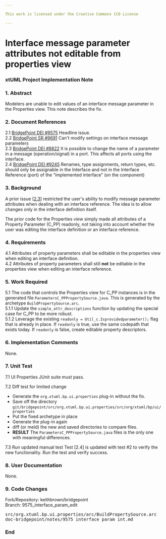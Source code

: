 ```yaml
---

This work is licensed under the Creative Commons CC0 License

---
```


# Interface message parameter attributes not editable from properties view 
### xtUML Project Implementation Note


### 1. Abstract

Modelers are unable to edit values of an interface message parameter in the Properties
view.  This note describes the fix.

### 2. Document References

<a id="2.1"></a>2.1 [BridgePoint DEI #9575](https://support.onefact.net/issues/9575) Headline issue.  
<a id="2.2"></a>2.2 [BridgePoint SR #9691](https://support.onefact.net/issues/9691) Can't modify settings on interface message parameters    
<a id="2.3"></a>2.3 [BridgePoint DEI #8822](https://support.onefact.net/issues/8822) It is possible to change the name of a parameter in a message (operation/signal) in a port. This affects all ports using the interface.   
<a id="2.4"></a>2.4 [BridgePoint DEI #9245](https://support.onefact.net/issues/9245) Renames, type assignments, return types, etc. should only be assignable in the Interface and not in the Interface Reference (port) of the “implemented interface” (on the component)     

### 3. Background

A prior issue [[2.3]](#2.3) restricted the user's ability to modify message parameter
attributes when dealing with an interface reference.  The idea is to allow changes only 
in the interface definition itself.  

The prior code for the Properties view simply made all attributes of a Property Parameter (C_PP)
readonly, not taking into account whether the user was editing the interface definition or an
interface reference.  

### 4. Requirements

4.1 Attributes of property parameters shall be editable in the properties view when editing an
  interface definition.  
4.2 Attributes of property parameters shall still __not__ be editable in the properties view when 
  editing an interface reference.  
    
### 5. Work Required

5.1 The code that controls the Properties view for C_PP instances is in the generated file 
  `ParametersC_PPPropertySource.java`.  This is generated by the archetype `BuildPropertySource.arc`.    
5.1.1 Update the `simple_attr_descriptions` function by updating the special case for C_PP to be
  more robust.  
5.1.2 Leverage the existing `readonly = Util_c.Isprovidedparameter();` flag that is 
  already in place.  If `readonly` is true, use the same codepath that exists today.  If 
  `readonly` is false, create editable property descriptors.  
  
### 6. Implementation Comments

None.  

### 7. Unit Test

7.1 UI Properties JUnit suite must pass.  
  
7.2 Diff test for limited change
* Generate the `org.xtuml.bp.ui.properties` plug-in without the fix.  
* Save off the directory `git/bridgepoint/src/org.xtuml.bp.ui.properties/src/org/xtuml/bp/ui/properties`
* Put the fixed archetype in place
* Generate the plug-in again
* diff (or meld) the new and saved directories to compare files.
* __RESULT__ The `ParametersC_PPPropertySource.java` files is the only one with meaningful differences. 

7.3 Run updated manual test
  Test [2.4] is updated with test #2 to verify the new functionality.  Run the test and verify success.  
  
### 8. User Documentation

None.  

### 9. Code Changes

Fork/Repository: keithbrown/bridgepoint    
Branch: 9575_interface_param_edit  

<pre>
src/org.xtuml.bp.ui.properties/arc/BuildPropertySource.arc
doc-bridgepoint/notes/9575_interface_param_int.md
</pre>

### End

